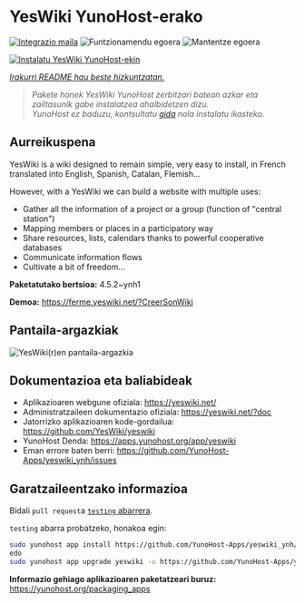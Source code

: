 <!--
Ohart ongi: README hau automatikoki sortu da <https://github.com/YunoHost/apps/tree/master/tools/readme_generator>ri esker
EZ editatu eskuz.
-->

# YesWiki YunoHost-erako

[![Integrazio maila](https://apps.yunohost.org/badge/integration/yeswiki)](https://ci-apps.yunohost.org/ci/apps/yeswiki/)
![Funtzionamendu egoera](https://apps.yunohost.org/badge/state/yeswiki)
![Mantentze egoera](https://apps.yunohost.org/badge/maintained/yeswiki)

[![Instalatu YesWiki YunoHost-ekin](https://install-app.yunohost.org/install-with-yunohost.svg)](https://install-app.yunohost.org/?app=yeswiki)

*[Irakurri README hau beste hizkuntzatan.](./ALL_README.md)*

> *Pakete honek YesWiki YunoHost zerbitzari batean azkar eta zailtasunik gabe instalatzea ahalbidetzen dizu.*  
> *YunoHost ez baduzu, kontsultatu [gida](https://yunohost.org/install) nola instalatu ikasteko.*

## Aurreikuspena

YesWiki is a wiki designed to remain simple, very easy to install, in French translated into English, Spanish, Catalan, Flemish...

However, with a YesWiki we can build a website with multiple uses:
- Gather all the information of a project or a group (function of "central station")
- Mapping members or places in a participatory way
- Share resources, lists, calendars thanks to powerful cooperative databases
- Communicate information flows
- Cultivate a bit of freedom...


**Paketatutako bertsioa:** 4.5.2~ynh1

**Demoa:** <https://ferme.yeswiki.net/?CreerSonWiki>

## Pantaila-argazkiak

![YesWiki(r)en pantaila-argazkia](./doc/screenshots/yeswiki_screenshots.png)

## Dokumentazioa eta baliabideak

- Aplikazioaren webgune ofiziala: <https://yeswiki.net/>
- Administratzaileen dokumentazio ofiziala: <https://yeswiki.net/?doc>
- Jatorrizko aplikazioaren kode-gordailua: <https://github.com/YesWiki/yeswiki>
- YunoHost Denda: <https://apps.yunohost.org/app/yeswiki>
- Eman errore baten berri: <https://github.com/YunoHost-Apps/yeswiki_ynh/issues>

## Garatzaileentzako informazioa

Bidali `pull request`a [`testing` abarrera](https://github.com/YunoHost-Apps/yeswiki_ynh/tree/testing).

`testing` abarra probatzeko, honakoa egin:

```bash
sudo yunohost app install https://github.com/YunoHost-Apps/yeswiki_ynh/tree/testing --debug
edo
sudo yunohost app upgrade yeswiki -u https://github.com/YunoHost-Apps/yeswiki_ynh/tree/testing --debug
```

**Informazio gehiago aplikazioaren paketatzeari buruz:** <https://yunohost.org/packaging_apps>
